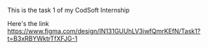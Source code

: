 This is the task 1 of my CodSoft Internship

Here's the link https://www.figma.com/design/IN131GUUhLV3iwfQmrKEfN/Task1?t=B3xRBYWktrTfXFJG-1
